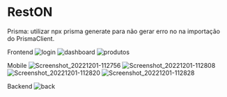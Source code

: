 # RestON

Prisma: utilizar npx prisma generate para não gerar erro no na importação do PrismaClient.

Frontend
![login](https://user-images.githubusercontent.com/59449334/205079789-4df40560-40b8-4158-8c85-4c9a0cd580dc.jpg)
![dashboard](https://user-images.githubusercontent.com/59449334/205079813-c90069db-5266-4364-92fd-b8032b470350.jpg)
![produtos](https://user-images.githubusercontent.com/59449334/205079819-44e4b94c-e949-45d6-9472-c7ca28abdd05.jpg)

Mobile
![Screenshot_20221201-112756](https://user-images.githubusercontent.com/59449334/205080395-5548eab9-24bd-4de1-9b63-4d69550b49b2.png)
![Screenshot_20221201-112808](https://user-images.githubusercontent.com/59449334/205080456-3da1113f-6ac1-4fea-be9d-c790109ac283.png)
![Screenshot_20221201-112820](https://user-images.githubusercontent.com/59449334/205080464-7f374fbb-5ad5-4370-9611-d4418629780f.png)
![Screenshot_20221201-112828](https://user-images.githubusercontent.com/59449334/205080477-f23d1dc0-2ddc-45cc-9651-e2d4d15da4b6.png)

Backend
![back](https://user-images.githubusercontent.com/59449334/205081008-c2489a41-f0e2-4a9a-8a33-e638547917c5.jpg)
